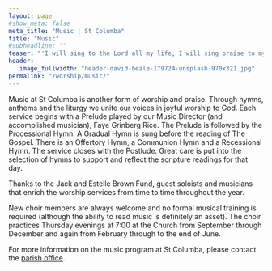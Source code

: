 ```yaml
---
layout: page
#show_meta: false
meta_title: "Music | St Columba"
title: "Music"
#subheadline: ""
teaser: "'I will sing to the Lord all my life; I will sing praise to my God as long as I live.'  Psalm 104:33"
header:
   image_fullwidth: "header-david-beale-179724-unsplash-970x321.jpg"
permalink: "/worship/music/"
---
```

Music at St Columba is another form of worship and praise.  Through hymns, anthems and the liturgy we unite our voices in joyful worship to God.  Each service begins with a Prelude played by our Music Director (and accomplished musician), Faye Grinberg Rice.  The Prelude is followed by the Processional Hymn.  A Gradual Hymn is sung before the reading of The Gospel.  There is an Offertory Hymn, a Communion Hymn and a Recessional Hymn.  The service closes with the Postlude.  Great care is put into the selection of hymns to support and reflect the scripture readings for that day. 

Thanks to the Jack and Estelle Brown Fund, guest soloists and musicians that enrich the worship services from time to time throughout the year.   

New choir members are always welcome and no formal musical training is required (although the ability to read music is definitely an asset).  The choir practices Thursday evenings at 7:00 at the Church from September through December and again from February through to the end of June.

For more information on the music program at St Columba, please contact the [parish office](mailto:admin@stcolumbaottawa.ca).


